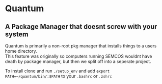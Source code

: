 # Quantum
## A Package Manager that doesnt screw with your system

Quantum is primarily a non-root pkg manager that installs things to a users home directory.<br>This feature was originally so computers running SEMCOS wouldnt have death by package manager, but then we split off into a seperate project. 

To install clone and run
`./setup_env` and add `export PATH=~/quantum/bin/:$PATH` to your `.bashrc` or `.zshrc`
